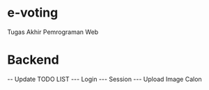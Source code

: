 # e-voting
Tugas Akhir Pemrograman Web

# Backend
-- Update TODO LIST
--- Login
--- Session
--- Upload Image Calon
